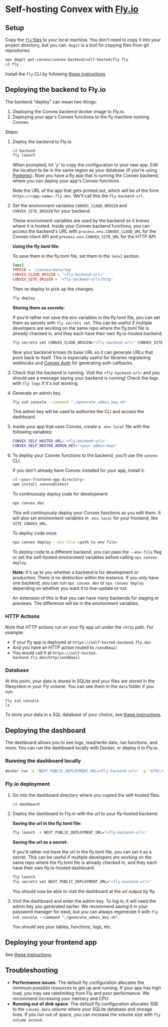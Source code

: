 # Self-hosting Convex with [Fly.io](https://fly.io/)

## Setup

Copy the
[`fly` files](https://github.com/get-convex/convex-backend/tree/main/self-hosted/fly)
to your local machine. You don't need to copy it into your project directory,
but you can. `degit` is a tool for copying files from git repositories.

```sh
npx degit get-convex/convex-backend/self-hosted/fly fly
cd fly
```

Install the `fly` CLI by following
[these instructions](https://fly.io/docs/flyctl/install/)

## Deploying the backend to Fly.io

The backend "deploy" can mean two things:

1. Deploying the Convex backend docker image to Fly.io.
2. Deploying your app's Convex functions to the fly machine running Convex.

Steps:

1. Deploy the backend to Fly.io.

   ```sh
   cd backend
   fly launch
   ```

   When prompted, hit 'y' to copy the configuration to your new app. Edit the
   location to be in the same region as your database (if you're using
   [Postgres](https://github.com/get-convex/convex-backend/tree/main/self-hosted/README.md#running-the-database-on-postgres)).
   Now you have a fly app that is running the Convex backend, where you can
   deploy your app's Convex functions.

   Note the URL of the app that gets printed out, which will be of the form
   `https://<app-name>.fly.dev`. We'll call this the `fly-backend-url`.

2. Set the environment variables `CONVEX_CLOUD_ORIGIN` and `CONVEX_SITE_ORIGIN`
   for your backend.

   These environment variables are used by the backend so it knows where it is
   hosted. Inside your Convex backend functions, you can access the backend's
   URL with `process.env.CONVEX_CLOUD_URL` for the Convex client API and
   `process.env.CONVEX_SITE_URL` for the HTTP API.

   **Using the fly.toml file:**

   To save them in the fly.toml file, set them in the `[env]` section.

   ```toml
   [env]
   TMPDIR = '/convex/data/tmp'
   CONVEX_CLOUD_ORIGIN = '<fly-backend-url>'
   CONVEX_SITE_ORIGIN = '<fly-backend-url>/http'
   ```

   Then re-deploy to pick up the changes.

   ```sh
   fly deploy
   ```

   **Storing them as secrets:**

   If you'd rather not save the env variables in the fly.toml file, you can set
   them as secrets with `fly secrets set`. This can be useful if multiple
   developers are working on the same repo where the fly.toml file is already
   checked in, and they each have their own fly.io-hosted backend.

   ```sh
   fly secrets set CONVEX_CLOUD_ORIGIN="<fly-backend-url>" CONVEX_SITE_ORIGIN="<fly-backend-url>/http"
   ```

   Now your backend knows its base URL so it can generate URLs that point back
   to itself. This is especially useful for libraries registering webhooks and
   [Convex Auth](https://labs.convex.dev/auth) for generating auth callbacks.

3. Check that the backend is running. Visit the `<fly-backend-url>` and you
   should see a message saying your backend is running! Check the logs with
   `fly logs` if it's not working.

4. Generate an admin key.

   ```sh
   fly ssh console --command "./generate_admin_key.sh"
   ```

   This admin key will be used to authorize the CLI and access the dashboard.

5. Inside your app that uses Convex, create a `.env.local` file with the
   following variables:

   ```sh
   CONVEX_SELF_HOSTED_URL='<fly-backend-url>'
   CONVEX_SELF_HOSTED_ADMIN_KEY='<your-admin-key>'
   ```

6. To deploy your Convex functions to the backend, you'll use the `convex` CLI.

   If you don't already have Convex installed for your app, install it.

   ```sh
   cd <your-frontend-app-directory>
   npm install convex@latest
   ```

   To continuously deploy code for development:

   ```sh
   npx convex dev
   ```

   This will continuously deploy your Convex functions as you edit them. It will
   also set environment variables in `.env.local` for your frontend, like
   `VITE_CONVEX_URL`.

   To deploy code once:

   ```sh
   npx convex deploy --env-file <path to env file>
   ```

   To deploy code to a different backend, you can pass the `--env-file` flag or
   set the self-hosted environment variables before calling `npx convex deploy`.

   **Note:** It's up to you whether a backend is for development or production.
   There is no distinction within the instance. If you only have one backend,
   you can run `npx convex dev` or `npx convex deploy` depending on whether you
   want it to live-update or not.

   An extension of this is that you can have many backends for staging or
   previews. The difference will be in the environment variables.

### HTTP Actions

Note that HTTP actions run on your fly app url under the `/http` path. For
example:

- If your fly app is deployed at `https://self-hosted-backend.fly.dev`
- And you have an HTTP action routed to `/sendEmail`
- You would call it at `https://self-hosted-backend.fly.dev/http/sendEmail`

### Database

At this point, your data is stored in SQLite and your files are stored in the
filesystem in your Fly volume. You can see them in the `data` folder if you run:

```
fly ssh console
ls
```

To store your data in a SQL database of your choice, see
[these instructions](https://github.com/get-convex/convex-backend/tree/main/self-hosted/README.md#running-the-database-on-postgres).

## Deploying the dashboard

The dashboard allows you to see logs, read/write data, run functions, and more.
You can run the dashboard locally with Docker, or deploy it to Fly.io.

### Running the dashboard locally

```sh
docker run -e 'NEXT_PUBLIC_DEPLOYMENT_URL=<fly-backend-url>' -p '6791:6791' 'ghcr.io/get-convex/convex-dashboard:latest'
```

### Fly.io deployment

1. Go into the dashboard directory where you copied the self-hosted files.

   ```sh
   cd dashboard
   ```

2. Deploy the dashboard to Fly.io with the url to your fly-hosted backend.

   **Saving the url in the fly.toml file:**

   ```sh
   fly launch -e NEXT_PUBLIC_DEPLOYMENT_URL="<fly-backend-url>"
   ```

   **Saving the url as a secret:**

   If you'd rather not have the url in the fly.toml file, you can set it as a
   secret. This can be useful if multiple developers are working on the same
   repo where the fly.toml file is already checked in, and they each have their
   own fly.io-hosted dashboard.

   ```sh
   fly launch
   fly secrets set NEXT_PUBLIC_DEPLOYMENT_URL="<fly-backend-url>"
   ```

   You should now be able to visit the dashboard at the url output by fly.

3. Visit the dashboard and enter the admin key. To log in, it will need the
   admin key you generated earlier. We recommend saving it in your password
   manager for ease, but you can always regenerate it with
   `fly ssh console --command "./generate_admin_key.sh"`.

   You should see your tables, functions, logs, etc.

## Deploying your frontend app

See
[these instructions](https://github.com/get-convex/convex-backend/tree/main/self-hosted/README.md#deploying-your-frontend-app).

## Troubleshooting

- **Performance issues**: The default fly configuration allocates the minimum
  possible resources to get up and running. If your app has high load, you may
  see ratelimiting from Fly and poor performance. We recommend increasing your
  memory and CPU.
- **Running out of disk space**: The default fly configuration allocates 1GB to
  the `convex_data` volume where your SQLite database and storage lives. If you
  run out of space, you can increase the volume size with `fly volume extend`.
